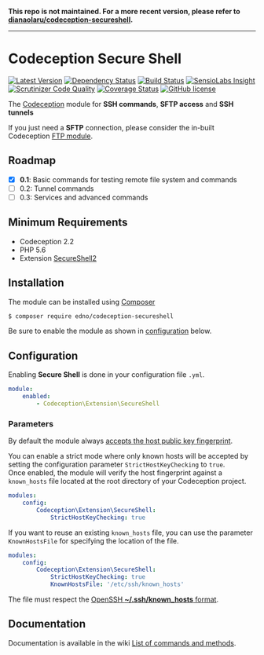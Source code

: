 **This repo is not maintained. For a more recent version, please refer to [dianaolaru/codeception-secureshell](https://github.com/dianaolaru/codeception-secureshell).**

---

# Codeception Secure Shell

[![Latest Version](https://img.shields.io/packagist/v/edno/codeception-secureshell.svg?style=flat-square)](https://packagist.org/packages/edno/codeception-secureshell)
[![Dependency Status](https://www.versioneye.com/user/projects/5763240c0735400035b94e9f/badge.svg?style=flat-square)](https://www.versioneye.com/user/projects/5763240c0735400035b94e9f)
[![Build Status](https://img.shields.io/travis/edno/codeception-secureshell.svg?style=flat-square)](https://travis-ci.org/edno/codeception-secureshell)
[![SensioLabs Insight](https://img.shields.io/sensiolabs/i/ff1e8b7c-36be-449f-9ce5-092968b2cda5.svg?style=flat-square)](https://insight.sensiolabs.com/projects/ff1e8b7c-36be-449f-9ce5-092968b2cda5)
[![Scrutinizer Code Quality](https://img.shields.io/scrutinizer/g/edno/codeception-secureshell.svg?style=flat-square)](https://scrutinizer-ci.com/g/edno/codeception-secureshell/?branch=master)
[![Coverage Status](https://img.shields.io/coveralls/edno/codeception-secureshell.svg?style=flat-square)](https://coveralls.io/github/edno/codeception-secureshell?branch=master)
[![GitHub license](https://img.shields.io/badge/license-MIT-blue.svg?style=flat-square)](https://raw.githubusercontent.com/edno/codeception-secureshell/master/LICENSE)

The [Codeception](http://codeception.com/) module for **SSH commands**, **SFTP access** and **SSH tunnels**

If you just need a **SFTP** connection, please consider the in-built Codeception [FTP module](http://codeception.com/docs/modules/FTP).

## Roadmap
- [x] **0.1**: Basic commands for testing remote file system and commands
- [ ] 0.2: Tunnel commands
- [ ] 0.3: Services and advanced commands

## Minimum Requirements
- Codeception 2.2
- PHP 5.6
- Extension [SecureShell2](http://www.php.net/ssh2)

## Installation
The module can be installed using [Composer](https://getcomposer.org)

```bash
$ composer require edno/codeception-secureshell
```

Be sure to enable the module as shown in
[configuration](#configuration) below.

## Configuration
Enabling **Secure Shell** is done in your configuration file `.yml`.

```yaml
module:
    enabled:
        - Codeception\Extension\SecureShell
```

### Parameters
By default the module always [accepts the host public key fingerprint](https://en.wikibooks.org/wiki/Guide_to_Unix/Explanations/Connecting_to_Remote_Unix#Accepting_the_Key_Fingerprint).  

You can enable a strict mode where only known hosts will be accepted by setting the configuration parameter `StrictHostKeyChecking` to `true`.  
Once enabled, the module will verify the host fingerprint against a `known_hosts` file located at the root directory of your Codeception project.
```yaml
modules:
    config:
        Codeception\Extension\SecureShell:
            StrictHostKeyChecking: true
```
If you want to reuse an existing `known_hosts` file, you can use the parameter `KnownHostsFile` for specifying the location of the file.
```yaml
modules:
    config:
        Codeception\Extension\SecureShell:
            StrictHostKeyChecking: true
            KnownHostsFile: '/etc/ssh/known_hosts'
```
The file must respect the [OpenSSH **~/.ssh/known_hosts** format](https://en.wikibooks.org/wiki/OpenSSH/Client_Configuration_Files#.7E.2F.ssh.2Fknown_hosts).

## Documentation
Documentation is available in the wiki [List of commands and methods](https://github.com/edno/codeception-secureshell/wiki/List-of-commands-and-methods).
